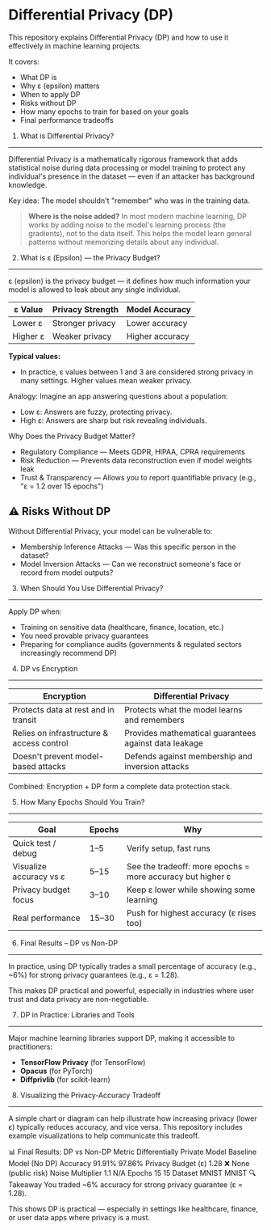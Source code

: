 Differential Privacy (DP)
=========================
This repository explains Differential Privacy (DP) and how to use it effectively in machine learning projects.

It covers:

- What DP is
- Why ε (epsilon) matters
- When to apply DP
- Risks without DP
- How many epochs to train for based on your goals
- Final performance tradeoffs

1. What is Differential Privacy?
-------------------------------
Differential Privacy is a mathematically rigorous framework that adds statistical noise during data processing or model training to protect any individual's presence in the dataset — even if an attacker has background knowledge.

Key idea: The model shouldn't "remember" who was in the training data.

> **Where is the noise added?**
> In most modern machine learning, DP works by adding noise to the model's learning process (the gradients), not to the data itself. This helps the model learn general patterns without memorizing details about any individual.

2. What is ε (Epsilon) — the Privacy Budget?
--------------------------------------------
ε (epsilon) is the privacy budget — it defines how much information your model is allowed to leak about any single individual.

| ε Value   | Privacy Strength   | Model Accuracy   |
|-----------|-------------------|-----------------|
| Lower ε   | Stronger privacy  | Lower accuracy  |
| Higher ε  | Weaker privacy    | Higher accuracy |

**Typical values:**
- In practice, ε values between 1 and 3 are considered strong privacy in many settings. Higher values mean weaker privacy.

Analogy:
Imagine an app answering questions about a population:

- Low ε: Answers are fuzzy, protecting privacy.
- High ε: Answers are sharp but risk revealing individuals.

Why Does the Privacy Budget Matter?
- Regulatory Compliance — Meets GDPR, HIPAA, CPRA requirements
- Risk Reduction — Prevents data reconstruction even if model weights leak
- Trust & Transparency — Allows you to report quantifiable privacy (e.g., "ε = 1.2 over 15 epochs")

⚠ Risks Without DP
------------------
Without Differential Privacy, your model can be vulnerable to:

- Membership Inference Attacks — Was this specific person in the dataset?
- Model Inversion Attacks — Can we reconstruct someone's face or record from model outputs?

3. When Should You Use Differential Privacy?
--------------------------------------------
Apply DP when:

- Training on sensitive data (healthcare, finance, location, etc.)
- You need provable privacy guarantees
- Preparing for compliance audits (governments & regulated sectors increasingly recommend DP)

4. DP vs Encryption
-------------------
| Encryption         | Differential Privacy                                 |
|-------------------|-----------------------------------------------------|
| Protects data at rest and in transit | Protects what the model learns and remembers |
| Relies on infrastructure & access control | Provides mathematical guarantees against data leakage |
| Doesn't prevent model-based attacks | Defends against membership and inversion attacks |

Combined:
Encryption + DP form a complete data protection stack.

5. How Many Epochs Should You Train?
------------------------------------
| Goal                   | Epochs | Why                                             |
|------------------------|--------|-------------------------------------------------|
| Quick test / debug     | 1–5    | Verify setup, fast runs                         |
| Visualize accuracy vs ε| 5–15   | See the tradeoff: more epochs = more accuracy but higher ε |
| Privacy budget focus   | 3–10   | Keep ε lower while showing some learning        |
| Real performance       | 15–30  | Push for highest accuracy (ε rises too)         |

6. Final Results – DP vs Non-DP
-------------------------------
In practice, using DP typically trades a small percentage of accuracy (e.g., ~6%) for strong privacy guarantees (e.g., ε = 1.28).

This makes DP practical and powerful, especially in industries where user trust and data privacy are non-negotiable.

7. DP in Practice: Libraries and Tools
--------------------------------------
Major machine learning libraries support DP, making it accessible to practitioners:
- **TensorFlow Privacy** (for TensorFlow)
- **Opacus** (for PyTorch)
- **Diffprivlib** (for scikit-learn)

8. Visualizing the Privacy-Accuracy Tradeoff
--------------------------------------------
A simple chart or diagram can help illustrate how increasing privacy (lower ε) typically reduces accuracy, and vice versa. This repository includes example visualizations to help communicate this tradeoff.

📊 Final Results: DP vs Non-DP
Metric	Differentially Private Model	Baseline Model (No DP)
Accuracy	91.91%	97.86%
Privacy Budget (ε)	1.28	❌ None (public risk)
Noise Multiplier	1.1	N/A
Epochs	15	15
Dataset	MNIST	MNIST
🔍 Takeaway
You traded ~6% accuracy for strong privacy guarantee
(ε = 1.28).

This shows DP is practical — especially in settings like healthcare, finance, or user data apps where privacy is a must.

